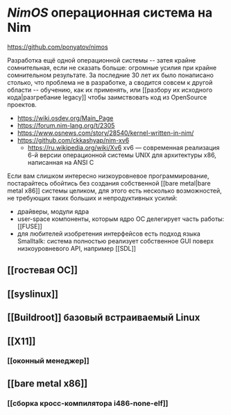 # *NimOS* операционная система на Nim

https://github.com/ponyatov/nimos

Разработка ещё одной операционной системы -- затея крайне сомнительная, если не сказать больше: огромные усилия при крайне сомнительном результате. За последние 30 лет их было понаписано столько, что проблема не в разработке, а сводится совсем к другой области -- обучению, как их применять, или [[разбору их исходного кода|разгребание legacy]] чтобы заимствовать код из OpenSource проектов.

* https://wiki.osdev.org/Main_Page
* https://forum.nim-lang.org/t/2305
* https://www.osnews.com/story/28540/kernel-written-in-nim/
* https://github.com/ckkashyap/nim-xv6
  * https://ru.wikipedia.org/wiki/Xv6 xv6 — современная реализация 6-й версии операционной системы UNIX для архитектуры x86, написанная на ANSI C

Если вам слишком интересно низкоуровневое программирование, постарайтесь обойтись без создания собственной [[bare metal|bare metal x86]] системы целиком, для этого есть несколько возможностей, не требующих таких больших и непродуктивных усилий:
* драйверы, модули ядра
* user-space компоненты, которым ядро ОС делегирует часть работы: [[FUSE]]
* для любителей изобретения интерфейсов есть подход языка Smalltalk: система полностью реализует собственное GUI поверх низкоуровневого API, например [[SDL]]

## [[гостевая ОС]]
## [[syslinux]]
## [[Buildroot]] базовый встраиваемый Linux
## [[X11]]
### [[оконный менеджер]]
## [[bare metal x86]]
### [[сборка кросс-компилятора i486-none-elf]]

